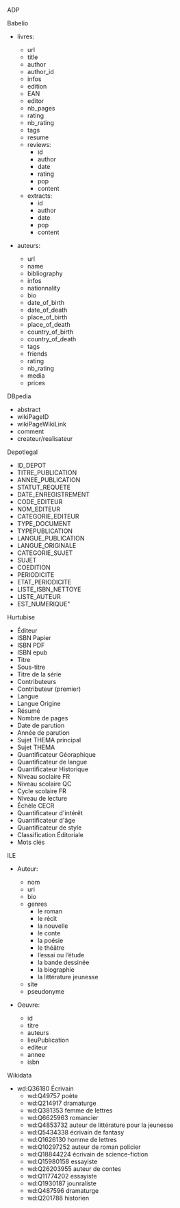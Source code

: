 ADP



Babelio

- livres:

    - url
    - title
    - author
    - author_id
    - infos
    - edition
    - EAN
    - editor
    - nb_pages
    - rating
    - nb_rating
    - tags
    - resume
    - reviews:
        + id
        + author
        + date
        + rating
        + pop
        + content
    - extracts:
        + id
        + author
        + date
        + pop
        + content
    
- auteurs:

    - url
    - name
    - bibliography
    - infos
    - nationnality
    - bio
    - date_of_birth
    - date_of_death
    - place_of_birth
    - place_of_death
    - country_of_birth
    - country_of_death
    - tags
    - friends
    - rating
    - nb_rating
    - media
    - prices


DBpedia

- abstract
- wikiPageID
- wikiPageWikiLink
- comment
- createur/realisateur


Depotlegal

- ID_DEPOT
- TITRE_PUBLICATION
- ANNEE_PUBLICATION
- STATUT_REQUETE
- DATE_ENREGISTREMENT
- CODE_EDITEUR
- NOM_EDITEUR
- CATEGORIE_EDITEUR
- TYPE_DOCUMENT
- TYPEPUBLICATION
- LANGUE_PUBLICATION
- LANGUE_ORIGINALE
- CATEGORIE_SUJET
- SUJET
- COEDITION
- PERIODICITE
- ETAT_PERIODICITE
- LISTE_ISBN_NETTOYE
- LISTE_AUTEUR
- EST_NUMERIQUE"


Hurtubise

- Éditeur
- ISBN Papier
- ISBN PDF
- ISBN epub	
- Titre	
- Sous-titre
- Titre de la série
- Contributeurs
- Contributeur (premier)
- Langue
- Langue Origine
- Résumé
- Nombre de pages
- Date de parution
- Année de parution
- Sujet THEMA principal
- Sujet THEMA
- Quantificateur Géoraphique
- Quantificateur de langue
- Quantificateur Historique
- Niveau soclaire FR
- Niveau scolaire QC
- Cycle scolaire FR
- Niveau de lecture
- Échèle CECR
- Quantificateur d'intérêt	
- Quantificateur d'âge	
- Quantificateur de style
- Classification Éditoriale	
- Mots clés


ILE

- Auteur:
    - nom
    - uri
    - bio
    - genres
        * le roman
        * le récit
        * la nouvelle
        * le conte
        * la poésie
        * le théâtre
        * l’essai ou l’étude
        * la bande dessinée
        * la biographie
        * la littérature jeunesse
    - site
    - pseudonyme


- Oeuvre:
    - id
    - titre
    - auteurs
    - lieuPublication
    - editeur
    - annee
    - isbn


Wikidata

* wd:Q36180 Écrivain
    * wd:Q49757	    poète
    * wd:Q214917	dramaturge
    * wd:Q381353	femme de lettres
    * wd:Q6625963	romancier
    * wd:Q4853732	auteur de littérature pour la jeunesse
    * wd:Q5434338	écrivain de fantasy
    * wd:Q1626130	homme de lettres
    * wd:Q10297252	auteur de roman policier
    * wd:Q18844224	écrivain de science-fiction
    * wd:Q15980158	essayiste
    * wd:Q26203955	auteur de contes
    * wd:Q11774202  essayiste
    * wd:Q1930187   jounraliste
    * wd:Q487596    dramaturge
    * wd:Q201788    historien